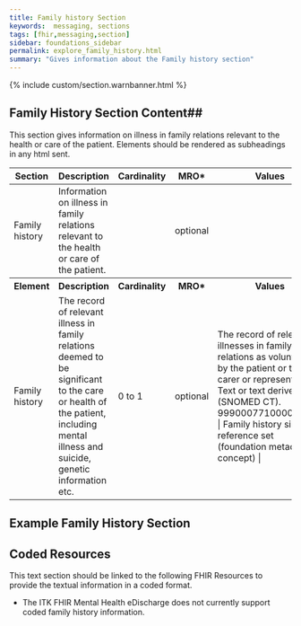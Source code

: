 ```yaml
---
title: Family history Section
keywords:  messaging, sections
tags: [fhir,messaging,section]
sidebar: foundations_sidebar
permalink: explore_family_history.html
summary: "Gives information about the Family history section"
---
```


{% include custom/section.warnbanner.html %}

## Family History Section Content##
This section gives information on illness in family relations relevant to the health or care of the patient. Elements should be rendered as subheadings in any html sent.


<table style="width:100%;max-width: 100%;">
	<thead>
		<tr>
			<th width="18%">Section</th>
			<th width="30%">Description</th>
			<th width="11%">Cardinality</th>
			<th width="11%">MRO*</th>
			<th width="30%">Values</th>
		</tr>
	</thead>
 <tbody>
  <tr>
   <td>Family history</td>
   <td>Information on illness in family relations relevant to the health or care of the patient.</td>
   <td>&nbsp;</td>
   <td>optional</td>
   <td>&nbsp;</td>
  </tr>
		<tr>
			<th>Element</th>
			<th>Description</th>
			<th>Cardinality</th>
			<th>MRO*</th>
			<th>Values</th>
		</tr>
  <tr>
   <td>Family history</td>
   <td>The record of relevant illness in family relations deemed to be significant to the care or health of the patient, including mental illness and suicide, genetic information etc.</td>
   <td>0 to 1</td>
   <td>optional</td>
   <td>The record of relevant illnesses in family relations as volunteered by the patient or their carer or representative. Text or  text derived from (SNOMED CT). 999000771000000106 | Family history simple reference set (foundation metadata concept) |</td>
  </tr>
 </tbody>
</table>


##  Example Family History Section ##

<script src="https://gist.github.com/IOPS-DEV/3043b183416ff3b3b9965ae11ba09182.js"></script>

## Coded Resources ##

This text section should be linked to the following FHIR Resources to provide the textual information in a coded format.

- The ITK FHIR Mental Health eDischarge does not currently support coded family history information.






